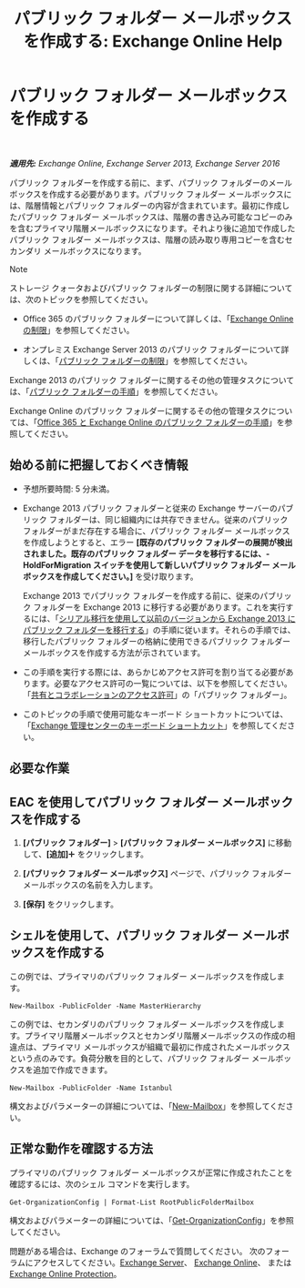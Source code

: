 ﻿---
title: 'パブリック フォルダー メールボックスを作成する: Exchange Online Help'
TOCTitle: パブリック フォルダー メールボックスを作成する
ms:assetid: 64437ffd-231b-4c10-84df-232ccbe9538f
ms:mtpsurl: https://technet.microsoft.com/ja-jp/library/JJ552410(v=EXCHG.150)
ms:contentKeyID: 49129490
ms.date: 05/22/2018
mtps_version: v=EXCHG.150
ms.translationtype: HT
---

# パブリック フォルダー メールボックスを作成する

 

_**適用先:** Exchange Online, Exchange Server 2013, Exchange Server 2016_

パブリック フォルダーを作成する前に、まず、パブリック フォルダーのメールボックスを作成する必要があります。パブリック フォルダー メールボックスには、階層情報とパブリック フォルダーの内容が含まれています。最初に作成したパブリック フォルダー メールボックスは、階層の書き込み可能なコピーのみを含むプライマリ階層メールボックスになります。それより後に追加で作成したパブリック フォルダー メールボックスは、階層の読み取り専用コピーを含むセカンダリ メールボックスになります。


> [!NOTE]
> ストレージ クォータおよびパブリック フォルダーの制限に関する詳細については、次のトピックを参照してください。 
> <UL>
> <LI>
> <P>Office 365 のパブリック フォルダーについて詳しくは、「<A href="https://go.microsoft.com/fwlink/?linkid=391188">Exchange Online の制限</A>」を参照してください。</P>
> <LI>
> <P>オンプレミス Exchange Server 2013 のパブリック フォルダーについて詳しくは、「<A href="limits-for-public-folders-exchange-2013-help.md">パブリック フォルダーの制限</A>」を参照してください。</P></LI></UL>



Exchange 2013 のパブリック フォルダーに関するその他の管理タスクについては、「[パブリック フォルダーの手順](public-folder-procedures-exchange-2013-help.md)」を参照してください。

Exchange Online のパブリック フォルダーに関するその他の管理タスクについては、「[Office 365 と Exchange Online のパブリック フォルダーの手順](https://technet.microsoft.com/ja-jp/library/jj966272\(v=exchg.150\))」を参照してください。

## 始める前に把握しておくべき情報

  - 予想所要時間: 5 分未満。

  - Exchange 2013 パブリック フォルダーと従来の Exchange サーバーのパブリック フォルダーは、同じ組織内には共存できません。従来のパブリック フォルダーがまだ存在する場合に、パブリック フォルダー メールボックスを作成しようとすると、エラー **\[既存のパブリック フォルダーの展開が検出されました。既存のパブリック フォルダー データを移行するには、-HoldForMigration スイッチを使用して新しいパブリック フォルダー メールボックスを作成してください。\]** を受け取ります。
    
    Exchange 2013 でパブリック フォルダーを作成する前に、従来のパブリック フォルダーを Exchange 2013 に移行する必要があります。これを実行するには、「[シリアル移行を使用して以前のバージョンから Exchange 2013 にパブリック フォルダーを移行する](https://technet.microsoft.com/ja-jp/library/jj150486\(v=exchg.150\))」の手順に従います。それらの手順では、移行したパブリック フォルダーの格納に使用できるパブリック フォルダー メールボックスを作成する方法が示されています。

  - この手順を実行する際には、あらかじめアクセス許可を割り当てる必要があります。必要なアクセス許可の一覧については、以下を参照してください。「[共有とコラボレーションのアクセス許可](sharing-and-collaboration-permissions-exchange-2013-help.md)」の「パブリック フォルダー」。

  - このトピックの手順で使用可能なキーボード ショートカットについては、「[Exchange 管理センターのキーボード ショートカット](keyboard-shortcuts-in-the-exchange-admin-center-exchange-online-protection-help.md)」を参照してください。

## 必要な作業

## EAC を使用してパブリック フォルダー メールボックスを作成する

1.  **\[パブリック フォルダー\]** \> **\[パブリック フォルダー メールボックス\]** に移動して、**\[追加\]**![\[追加\] アイコン](images/JJ218640.c1e75329-d6d7-4073-a27d-498590bbb558(EXCHG.150).gif "[追加] アイコン") をクリックします。

2.  **\[パブリック フォルダー メールボックス\]** ページで、パブリック フォルダー メールボックスの名前を入力します。

3.  **\[保存\]** をクリックします。

## シェルを使用して、パブリック フォルダー メールボックスを作成する

この例では、プライマリのパブリック フォルダー メールボックスを作成します。

    New-Mailbox -PublicFolder -Name MasterHierarchy

この例では、セカンダリのパブリック フォルダー メールボックスを作成します。プライマリ階層メールボックスとセカンダリ階層メールボックスの作成の相違点は、プライマリ メールボックスが組織で最初に作成されたメールボックスという点のみです。負荷分散を目的として、パブリック フォルダー メールボックスを追加で作成できます。

    New-Mailbox -PublicFolder -Name Istanbul 

構文およびパラメーターの詳細については、「[New-Mailbox](https://technet.microsoft.com/ja-jp/library/aa997663\(v=exchg.150\))」を参照してください。

## 正常な動作を確認する方法

プライマリのパブリック フォルダー メールボックスが正常に作成されたことを確認するには、次のシェル コマンドを実行します。

    Get-OrganizationConfig | Format-List RootPublicFolderMailbox

構文およびパラメーターの詳細については、「[Get-OrganizationConfig](https://technet.microsoft.com/ja-jp/library/aa997571\(v=exchg.150\))」を参照してください。

問題がある場合は、Exchange のフォーラムで質問してください。 次のフォーラムにアクセスしてください。[Exchange Server](https://go.microsoft.com/fwlink/p/?linkid=60612)、 [Exchange Online](https://go.microsoft.com/fwlink/p/?linkid=267542)、 または [Exchange Online Protection](https://go.microsoft.com/fwlink/p/?linkid=285351)。

